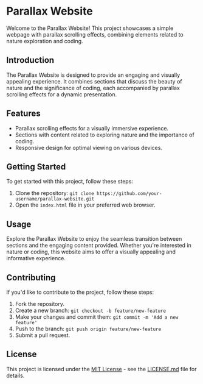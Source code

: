 # Parallax Website

Welcome to the Parallax Website! This project showcases a simple webpage with parallax scrolling effects, combining elements related to nature exploration and coding.


## Introduction

The Parallax Website is designed to provide an engaging and visually appealing experience. It combines sections that discuss the beauty of nature and the significance of coding, each accompanied by parallax scrolling effects for a dynamic presentation.

## Features

- Parallax scrolling effects for a visually immersive experience.
- Sections with content related to exploring nature and the importance of coding.
- Responsive design for optimal viewing on various devices.

## Getting Started

To get started with this project, follow these steps:

1. Clone the repository: `git clone https://github.com/your-username/parallax-website.git`
2. Open the `index.html` file in your preferred web browser.

## Usage

Explore the Parallax Website to enjoy the seamless transition between sections and the engaging content provided. Whether you're interested in nature or coding, this website aims to offer a visually appealing and informative experience.

## Contributing

If you'd like to contribute to the project, follow these steps:

1. Fork the repository.
2. Create a new branch: `git checkout -b feature/new-feature`
3. Make your changes and commit them: `git commit -m 'Add a new feature'`
4. Push to the branch: `git push origin feature/new-feature`
5. Submit a pull request.

## License

This project is licensed under the [MIT License](LICENSE.md) - see the [LICENSE.md](LICENSE.md) file for details.
